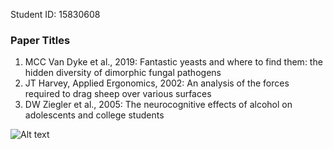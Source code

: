 Student ID: 15830608

### Paper Titles
1) MCC Van Dyke et al., 2019: Fantastic yeasts and where to find them: the hidden diversity of dimorphic fungal pathogens
2) JT Harvey, Applied Ergonomics, 2002: An analysis of the forces required to drag sheep over various surfaces
3) DW Ziegler et al., 2005: The neurocognitive effects of alcohol on adolescents and college students

![Alt text](https://github.com/sofiatete/CS_Assignment/blob/main/wo_beer.png)

